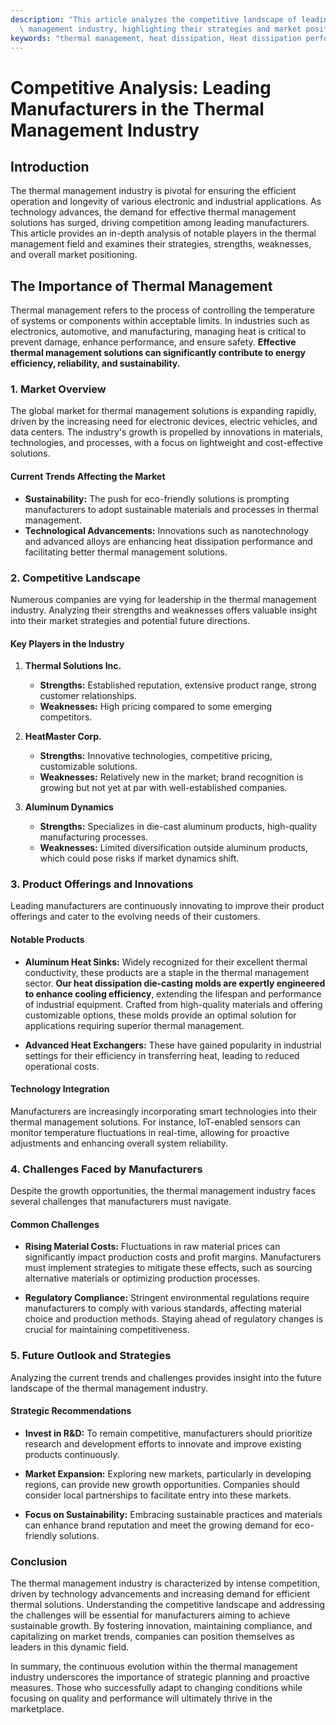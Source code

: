 ```yaml
---
description: "This article analyzes the competitive landscape of leading manufacturers in the thermal\
  \ management industry, highlighting their strategies and market positions."
keywords: "thermal management, heat dissipation, Heat dissipation performance, Die-casting process"
---
```

# Competitive Analysis: Leading Manufacturers in the Thermal Management Industry

## Introduction

The thermal management industry is pivotal for ensuring the efficient operation and longevity of various electronic and industrial applications. As technology advances, the demand for effective thermal management solutions has surged, driving competition among leading manufacturers. This article provides an in-depth analysis of notable players in the thermal management field and examines their strategies, strengths, weaknesses, and overall market positioning.

## The Importance of Thermal Management

Thermal management refers to the process of controlling the temperature of systems or components within acceptable limits. In industries such as electronics, automotive, and manufacturing, managing heat is critical to prevent damage, enhance performance, and ensure safety. **Effective thermal management solutions can significantly contribute to energy efficiency, reliability, and sustainability.**

### 1. Market Overview

The global market for thermal management solutions is expanding rapidly, driven by the increasing need for electronic devices, electric vehicles, and data centers. The industry's growth is propelled by innovations in materials, technologies, and processes, with a focus on lightweight and cost-effective solutions. 

#### Current Trends Affecting the Market

- **Sustainability:** The push for eco-friendly solutions is prompting manufacturers to adopt sustainable materials and processes in thermal management.
- **Technological Advancements:** Innovations such as nanotechnology and advanced alloys are enhancing heat dissipation performance and facilitating better thermal management solutions.

### 2. Competitive Landscape

Numerous companies are vying for leadership in the thermal management industry. Analyzing their strengths and weaknesses offers valuable insight into their market strategies and potential future directions.

#### Key Players in the Industry

1. **Thermal Solutions Inc.**
    - **Strengths:** Established reputation, extensive product range, strong customer relationships.
    - **Weaknesses:** High pricing compared to some emerging competitors.

2. **HeatMaster Corp.**
    - **Strengths:** Innovative technologies, competitive pricing, customizable solutions.
    - **Weaknesses:** Relatively new in the market; brand recognition is growing but not yet at par with well-established companies.

3. **Aluminum Dynamics**
    - **Strengths:** Specializes in die-cast aluminum products, high-quality manufacturing processes.
    - **Weaknesses:** Limited diversification outside aluminum products, which could pose risks if market dynamics shift.

### 3. Product Offerings and Innovations

Leading manufacturers are continuously innovating to improve their product offerings and cater to the evolving needs of their customers. 

#### Notable Products

- **Aluminum Heat Sinks:** Widely recognized for their excellent thermal conductivity, these products are a staple in the thermal management sector. **Our heat dissipation die-casting molds are expertly engineered to enhance cooling efficiency**, extending the lifespan and performance of industrial equipment. Crafted from high-quality materials and offering customizable options, these molds provide an optimal solution for applications requiring superior thermal management.

- **Advanced Heat Exchangers:** These have gained popularity in industrial settings for their efficiency in transferring heat, leading to reduced operational costs.

#### Technology Integration

Manufacturers are increasingly incorporating smart technologies into their thermal management solutions. For instance, IoT-enabled sensors can monitor temperature fluctuations in real-time, allowing for proactive adjustments and enhancing overall system reliability.

### 4. Challenges Faced by Manufacturers

Despite the growth opportunities, the thermal management industry faces several challenges that manufacturers must navigate. 

#### Common Challenges

- **Rising Material Costs:** Fluctuations in raw material prices can significantly impact production costs and profit margins. Manufacturers must implement strategies to mitigate these effects, such as sourcing alternative materials or optimizing production processes.

- **Regulatory Compliance:** Stringent environmental regulations require manufacturers to comply with various standards, affecting material choice and production methods. Staying ahead of regulatory changes is crucial for maintaining competitiveness.

### 5. Future Outlook and Strategies

Analyzing the current trends and challenges provides insight into the future landscape of the thermal management industry.

#### Strategic Recommendations

- **Invest in R&D:** To remain competitive, manufacturers should prioritize research and development efforts to innovate and improve existing products continuously.

- **Market Expansion:** Exploring new markets, particularly in developing regions, can provide new growth opportunities. Companies should consider local partnerships to facilitate entry into these markets.

- **Focus on Sustainability:** Embracing sustainable practices and materials can enhance brand reputation and meet the growing demand for eco-friendly solutions.

### Conclusion

The thermal management industry is characterized by intense competition, driven by technology advancements and increasing demand for efficient thermal solutions. Understanding the competitive landscape and addressing the challenges will be essential for manufacturers aiming to achieve sustainable growth. By fostering innovation, maintaining compliance, and capitalizing on market trends, companies can position themselves as leaders in this dynamic field.

In summary, the continuous evolution within the thermal management industry underscores the importance of strategic planning and proactive measures. Those who successfully adapt to changing conditions while focusing on quality and performance will ultimately thrive in the marketplace.
